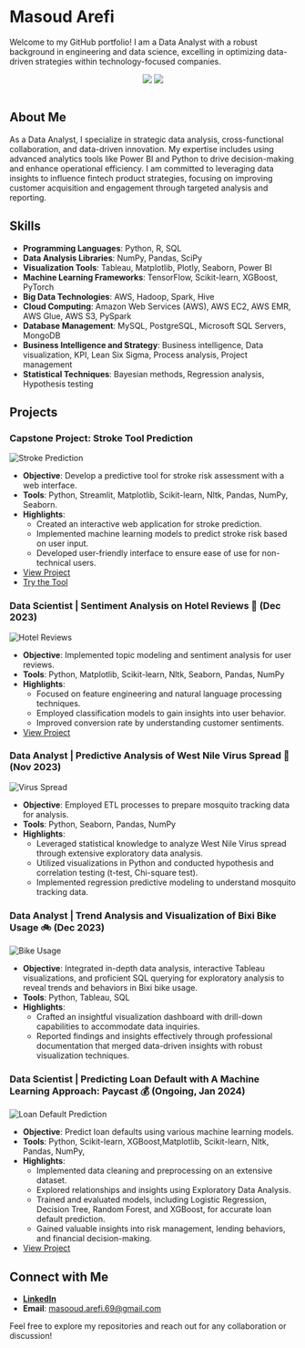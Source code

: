 # Masoud Arefi

Welcome to my GitHub portfolio! I am a Data Analyst with a robust background in engineering and data science, excelling in optimizing data-driven strategies within technology-focused companies.

<div align="center" >
 <img align=top style="max-width: 100%;" src="https://github-readme-stats.vercel.app/api/top-langs/?username=MaSOouD69&layout=compact" />
 <img align=top style="max-width: 100%;" src="https://github-readme-stats.vercel.app/api?username=MaSOouD69&show_icons=true&hide=issues,contribs&count_private=true" />
</div>
<br>

## About Me
As a Data Analyst, I specialize in strategic data analysis, cross-functional collaboration, and data-driven innovation. My expertise includes using advanced analytics tools like Power BI and Python to drive decision-making and enhance operational efficiency. I am committed to leveraging data insights to influence fintech product strategies, focusing on improving customer acquisition and engagement through targeted analysis and reporting.

## Skills
- **Programming Languages**: Python, R, SQL
- **Data Analysis Libraries**: NumPy, Pandas, SciPy
- **Visualization Tools**: Tableau, Matplotlib, Plotly, Seaborn, Power BI
- **Machine Learning Frameworks**: TensorFlow, Scikit-learn, XGBoost, PyTorch
- **Big Data Technologies**: AWS, Hadoop, Spark, Hive
- **Cloud Computing**: Amazon Web Services (AWS), AWS EC2, AWS EMR, AWS Glue, AWS S3, PySpark
- **Database Management**: MySQL, PostgreSQL, Microsoft SQL Servers, MongoDB
- **Business Intelligence and Strategy**: Business intelligence, Data visualization, KPI, Lean Six Sigma, Process analysis, Project management
- **Statistical Techniques**: Bayesian methods, Regression analysis, Hypothesis testing

## Projects
### Capstone Project: Stroke Tool Prediction
![Stroke Prediction](images/Why%20we%20die.jpg)
- **Objective**: Develop a predictive tool for stroke risk assessment with a web interface.
- **Tools**: Python, Streamlit, Matplotlib, Scikit-learn, Nltk, Pandas, NumPy, Seaborn.
- **Highlights**:
  - Created an interactive web application for stroke prediction.
  - Implemented machine learning models to predict stroke risk based on user input.
  - Developed user-friendly interface to ensure ease of use for non-technical users.
- [View Project](https://github.com/MaSOouD69/capstone-repo)
- [Try the Tool](https://stroke-prediction-zmzmmwv9pbxyxg9ylsffdn.streamlit.app/)

### Data Scientist | Sentiment Analysis on Hotel Reviews 🏨 (Dec 2023)
![Hotel Reviews](images/3.%20Hotel%20Reviews.png)
- **Objective**: Implemented topic modeling and sentiment analysis for user reviews.
- **Tools**: Python, Matplotlib, Scikit-learn, Nltk, Seaborn, Pandas, NumPy
- **Highlights**:
  - Focused on feature engineering and natural language processing techniques.
  - Employed classification models to gain insights into user behavior.
  - Improved conversion rate by understanding customer sentiments.
- [View Project](https://github.com/MaSOouD69/hotel-reviews-assignment)

### Data Analyst | Predictive Analysis of West Nile Virus Spread 🦟 (Nov 2023)
![Virus Spread](images/2.%20Virus%20Spread.png)
- **Objective**: Employed ETL processes to prepare mosquito tracking data for analysis.
- **Tools**: Python, Seaborn, Pandas, NumPy
- **Highlights**:
  - Leveraged statistical knowledge to analyze West Nile Virus spread through extensive exploratory data analysis.
  - Utilized visualizations in Python and conducted hypothesis and correlation testing (t-test, Chi-square test).
  - Implemented regression predictive modeling to understand mosquito tracking data.

### Data Analyst | Trend Analysis and Visualization of Bixi Bike Usage 🚲 (Dec 2023)
![Bike Usage](images/1.%20Bike%20Usage.png)
- **Objective**: Integrated in-depth data analysis, interactive Tableau visualizations, and proficient SQL querying for exploratory analysis to reveal trends and behaviors in Bixi bike usage.
- **Tools**: Python, Tableau, SQL
- **Highlights**:
  - Crafted an insightful visualization dashboard with drill-down capabilities to accommodate data inquiries.
  - Reported findings and insights effectively through professional documentation that merged data-driven insights with robust visualization techniques.

### Data Scientist | Predicting Loan Default with A Machine Learning Approach: Paycast 💰 (Ongoing, Jan 2024)
![Loan Default Prediction](images/5.%20Loan%20Default%20Prediction.png)
- **Objective**: Predict loan defaults using various machine learning models.
- **Tools**: Python, Scikit-learn, XGBoost,Matplotlib, Scikit-learn, Nltk, Pandas, NumPy,
- **Highlights**:
  - Implemented data cleaning and preprocessing on an extensive dataset.
  - Explored relationships and insights using Exploratory Data Analysis.
  - Trained and evaluated models, including Logistic Regression, Decision Tree, Random Forest, and XGBoost, for accurate loan default prediction.
  - Gained valuable insights into risk management, lending behaviors, and financial decision-making.
- [View Project](https://github.com/MaSOouD69/Loan-prediction)

## Connect with Me
- **[LinkedIn](https://www.linkedin.com/in/masoud-arefi/)**
- **Email**: masooud.arefi.69@gmail.com

Feel free to explore my repositories and reach out for any collaboration or discussion!
